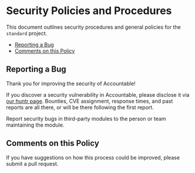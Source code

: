 # Security Policies and Procedures

This document outlines security procedures and general policies for the `standard`
project.

- [Reporting a Bug](#reporting-a-bug)
- [Comments on this Policy](#comments-on-this-policy)

## Reporting a Bug

Thank you for improving the security of Accountable!

If you discover a security vulnerability in Accountable, please disclose it via [our huntr page](https://huntr.dev/repos/averagehelper/accountable-svelte). Bounties, CVE assignment, response times, and past reports are all there, or will be there following the first report.

Report security bugs in third-party modules to the person or team maintaining
the module.

## Comments on this Policy

If you have suggestions on how this process could be improved, please submit a
pull request.

